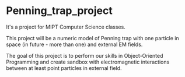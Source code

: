 # Penning_trap_project

It's a project for MIPT Computer Science classes.  

This project will be a numeric model of Penning trap with one particle in space (in future - more than one) and external EM fields.

The goal of this project is to perform our skills in Object-Oriented Programming and create sandbox with electromagnetic interactions between at least point particles in external field.
